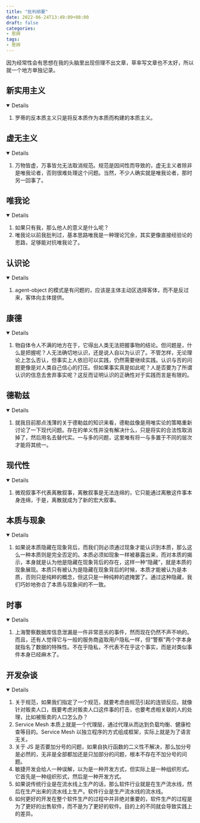 ```yaml
---
title: "批判纲要"
date: 2022-06-24T13:49:09+08:00
draft: false
categories:
- 思辨
tags:
- 思辨
---
```


因为经常性会有思想在我的头脑里出现但理不出文章，草率写文章也不太好，所以就一个地方单独记录。

## 新实用主义


<details open>

1. 罗蒂的反本质主义只是将反本质作为本质而构建的本质主义。

</details>

## 虚无主义

<details open>

1. 万物皆虚，万事皆允无法取消规范。规范是因间性而导致的，虚无主义者除非是唯我论者，否则很难处理这个问题。当然，不少人确实就是唯我论者，那时另一回事了。

</details>

## 唯我论

<details open>

1. 如果只有我，那么他人的意义是什么呢？
2. 唯我论以前我批判过，基本思路唯我是一种理论冗余，其实更像直接经验论的思路，足够能对抗唯我论了。

</details>

## 认识论

<details open>

1. agent-object 的模式是有问题的，应该是主体主动区选择客体，而不是反过来，客体向主体提供。

</details>

## 康德

<details open>

1. 物自体令人不满的地方在于，它得出人类无法把握事物的结论。但问题是，什么是把握呢？人无法确切地认识，还是说人自以为认识了。不管怎样，无论理论上怎么否认，但事实上人依旧可以实践，仍然需要继续实践。认识与否的问题更像是对人类自己信心的打压。但如果事实真是如此呢？人是否要为了所谓认识的信息去舍弃事实呢？这反而证明认识的正确性对于实践而言是有限的。

</details>

## 德勒兹

<details open="">

1. 就我目前那点浅薄的关于德勒兹的知识来看，德勒兹像是用唯实论的策略重新讨论了一下现代问题。存在的单义性并没有解决什么，只是将实的合法性取消掉了，然后用名去替代实。一与多的问题，这里唯有将一与多置于不同的层次才能将其统一。

</details>

## 现代性

<details open>

1. 微观叙事不代表离散叙事，离散叙事是无法连绵的，它只能通过离散这件事本身连绵，于是，离散就成为了新的宏大叙事。

</details>

## 本质与现象

<details open>

1. 如果说本质隐藏在现象背后，而我们则必须通过现象才能认识到本质，那么这么一种本质则是完全否定的。本质必须如现象一样被暴露出来，而对本质的揭示，本身就是认为他是隐藏在现象背后的存在，这样一种“隐藏”，就是本质的现象展现。本质只有被认为是隐藏在现象背后的时候，本质才能被认为是本质，否则只是纯粹的概念，但这只是一种纯粹的遮掩罢了。通过这种隐藏，我们巧妙地弥合了本质与现象间的不一致。

</details>

## 时事

<details open>

1. 上海警察数据库信息泄漏是一件非常恶劣的事件，然而现在仍然不声不响的。而且，还有人觉得它与一般的服务商盗取用户隐私一样，但“警察”两个字本身就指名了数据的特殊性。不在乎隐私，不代表不在乎这个事实，而是对类似事件本身已经麻木了。

</details>

## 开发杂谈

<details open>

1. 关于规范，如果我们指定了一个规范，就要考虑由规范引起的连锁反应。就像针对贩卖人口，既要考虑对贩卖人口这件事的打击，也要考虑相关联的人的处理，比如被贩卖的人口怎么办？
2. Service Mesh 本质上就是一个代理层，通过代理从而达到负载均衡、健康检查等目的。Service Mesh 以独立程序的方式组成框架，实际上就是为了语言无关。
3. 关于 JS 是否要加分号的问题，如果自执行函数的二义性不解决，那么加分号是必然的，无非是全部都加还是只加部分的问题，根本不存在不加分号的问题。
4. 敏捷开发会给人一种误解，以为是一种开发方式，但实际上是一种组织形式。它首先是一种组织形式，然后是一种开发方式。
5. 如果说传统行业是在流水线上生产的话，那么软件行业就是在生产流水线，然后在生产出来的流水线上生产。软件行业是生产流水线的流水线。
6. 如何更好的开发在整个软件生产的过程中并非绝对重要的，软件生产的过程是为了更好的出售软件，而不是为了更好的软件。目的上的不同就会导致实践上的差异。

</details>

